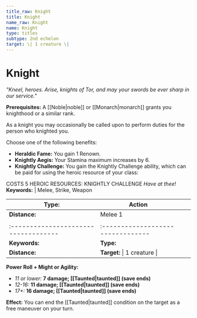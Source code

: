 ```yaml
---
title_raw: Knight
title: Knight
name_raw: Knight
name: Knight
type: titles
subtype: 2nd echelon
target: \| 1 creature \|
---
```


# Knight

*"Kneel, heroes. Arise, knights of Tor, and may your swords be ever sharp in our service."*

**Prerequisites:** A [[Noble|noble]] or [[Monarch|monarch]] grants you knighthood or a similar rank.

As a knight you may occasionally be called upon to perform duties for the person who knighted you.

Choose one of the following benefits:

- **Heraldic Fame:** You gain 1 Renown.
- **Knightly Aegis:** Your Stamina maximum increases by 6.
- **Knightly Challenge:** You gain the Knightly Challenge ability, which can be paid for using the heroic resource of your class:

COSTS 5 HEROIC RESOURCES: KNIGHTLY CHALLENGE *Have at thee!* **Keywords:** | Melee, Strike, Weapon

| **Type:**                            | Action                            |     |     |
| ------------------------------------ | --------------------------------- | --- | --- |
| **Distance:**                        | Melee 1                           |     |     |
|                                      |                                   |     |     |
| :----------------------------------- | :-------------------------------- |     |     |
| **Keywords:**                        | **Type:**                         |     |     |
| **Distance:**                        | **Target:** \| 1 creature \|      |     |     |

**Power Roll + Might or Agility:**

- *11 or lower:* **7 damage; [[Taunted|taunted]] (save ends)**
- *12-16:* **11 damage; [[Taunted|taunted]] (save ends)**
- *17+:* **16 damage; [[Taunted|taunted]] (save ends)**

**Effect:** You can end the [[Taunted|taunted]] condition on the target as a free maneuver on your turn.
